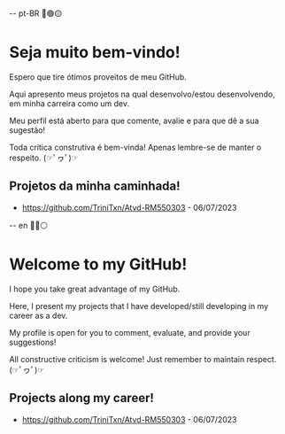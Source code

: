 -- pt-BR 🔵🟢🟡
# Seja muito bem-vindo!

Espero que tire ótimos proveitos de meu GitHub. 

Aqui apresento meus projetos na qual desenvolvo/estou desenvolvendo, em minha carreira como um dev.

Meu perfil está aberto para que comente, avalie e para que dê a sua sugestão!

Toda crítica construtiva é bem-vinda!
Apenas lembre-se de manter o respeito. (☞ﾟヮﾟ)☞

## Projetos da minha caminhada!

- https://github.com/TriniTxn/Atvd-RM550303 - 06/07/2023

-- en 🔵🔴⚪
# Welcome to my GitHub! 

I hope you take great advantage of my GitHub. 

Here, I present my projects that I have developed/still developing in my career as a dev.

My profile is open for you to comment, evaluate, and provide your suggestions!

All constructive criticism is welcome!
Just remember to maintain respect. (☞ﾟヮﾟ)☞

## Projects along my career!

- https://github.com/TriniTxn/Atvd-RM550303 - 06/07/2023
<!--
**TriniTxn/TriniTxn** is a ✨ _special_ ✨ repository because its `README.md` (this file) appears on your GitHub profile.

Here are some ideas to get you started:

- 🔭 I’m currently working on ...
- 🌱 I’m currently learning ...
- 👯 I’m looking to collaborate on ...
- 🤔 I’m looking for help with ...
- 💬 Ask me about ...
- 📫 How to reach me: ...
- 😄 Pronouns: ...
- ⚡ Fun fact: ...
-->
